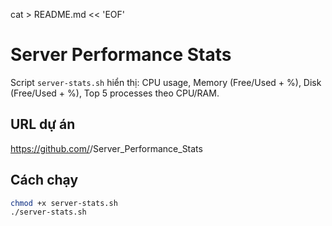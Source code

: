 cat > README.md << 'EOF'
# Server Performance Stats

Script `server-stats.sh` hiển thị: CPU usage, Memory (Free/Used + %), Disk (Free/Used + %), Top 5 processes theo CPU/RAM.

## URL dự án
https://github.com/<username>/Server_Performance_Stats

## Cách chạy
```bash
chmod +x server-stats.sh
./server-stats.sh
